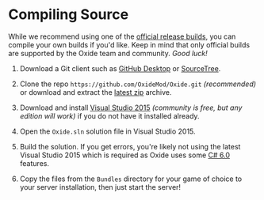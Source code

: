 # Compiling Source

While we recommend using one of the [official release builds](http://oxidemod.org/downloads/), you can compile your own builds if you'd like. Keep in mind that only official builds are supported by the Oxide team and community. _Good luck!_

 1. Download a Git client such as [GitHub Desktop](https://desktop.github.com/) or [SourceTree](https://www.sourcetreeapp.com/).

 2. Clone the repo `https://github.com/OxideMod/Oxide.git` _(recommended)_ or download and extract the [latest zip](https://github.com/OxideMod/Oxide/archive/master.zip) archive.

 3. Download and install [Visual Studio 2015](https://www.visualstudio.com/en-us/downloads/visual-studio-2015-downloads-vs.aspx) _(community is free, but any edition will work)_ if you do not have it installed already.

 3. Open the `Oxide.sln` solution file in Visual Studio 2015.

 4. Build the solution. If you get errors, you're likely not using the latest Visual Studio 2015 which is required as Oxide uses some [C# 6.0](https://github.com/dotnet/roslyn/wiki/New-Language-Features-in-C%23-6) features.

 5. Copy the files from the `Bundles` directory for your game of choice to your server installation, then just start the server!
